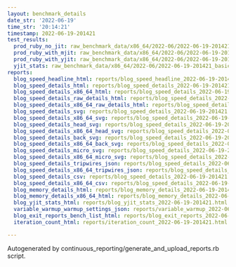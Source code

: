 ```yaml
---
layout: benchmark_details
date_str: '2022-06-19'
time_str: '20:14:21'
timestamp: 2022-06-19-201421
test_results:
  prod_ruby_no_jit: raw_benchmark_data/x86_64/2022-06/2022-06-19-201421_basic_benchmark_prod_ruby_no_jit.json
  prod_ruby_with_mjit: raw_benchmark_data/x86_64/2022-06/2022-06-19-201421_basic_benchmark_prod_ruby_with_mjit.json
  prod_ruby_with_yjit: raw_benchmark_data/x86_64/2022-06/2022-06-19-201421_basic_benchmark_prod_ruby_with_yjit.json
  yjit_stats: raw_benchmark_data/x86_64/2022-06/2022-06-19-201421_basic_benchmark_yjit_stats.json
reports:
  blog_speed_headline_html: reports/blog_speed_headline_2022-06-19-201421.html
  blog_speed_details_html: reports/blog_speed_details_2022-06-19-201421.html
  blog_speed_details_x86_64_html: reports/blog_speed_details_2022-06-19-201421.x86_64.html
  blog_speed_details_raw_details_html: reports/blog_speed_details_2022-06-19-201421.raw_details.html
  blog_speed_details_x86_64_raw_details_html: reports/blog_speed_details_2022-06-19-201421.x86_64.raw_details.html
  blog_speed_details_svg: reports/blog_speed_details_2022-06-19-201421.svg
  blog_speed_details_x86_64_svg: reports/blog_speed_details_2022-06-19-201421.x86_64.svg
  blog_speed_details_head_svg: reports/blog_speed_details_2022-06-19-201421.head.svg
  blog_speed_details_x86_64_head_svg: reports/blog_speed_details_2022-06-19-201421.x86_64.head.svg
  blog_speed_details_back_svg: reports/blog_speed_details_2022-06-19-201421.back.svg
  blog_speed_details_x86_64_back_svg: reports/blog_speed_details_2022-06-19-201421.x86_64.back.svg
  blog_speed_details_micro_svg: reports/blog_speed_details_2022-06-19-201421.micro.svg
  blog_speed_details_x86_64_micro_svg: reports/blog_speed_details_2022-06-19-201421.x86_64.micro.svg
  blog_speed_details_tripwires_json: reports/blog_speed_details_2022-06-19-201421.tripwires.json
  blog_speed_details_x86_64_tripwires_json: reports/blog_speed_details_2022-06-19-201421.x86_64.tripwires.json
  blog_speed_details_csv: reports/blog_speed_details_2022-06-19-201421.csv
  blog_speed_details_x86_64_csv: reports/blog_speed_details_2022-06-19-201421.x86_64.csv
  blog_memory_details_html: reports/blog_memory_details_2022-06-19-201421.html
  blog_memory_details_x86_64_html: reports/blog_memory_details_2022-06-19-201421.x86_64.html
  blog_yjit_stats_html: reports/blog_yjit_stats_2022-06-19-201421.html
  variable_warmup_warmup_settings_json: reports/variable_warmup_2022-06-19-201421.warmup_settings.json
  blog_exit_reports_bench_list_html: reports/blog_exit_reports_2022-06-19-201421.bench_list.html
  iteration_count_html: reports/iteration_count_2022-06-19-201421.html

---
```

Autogenerated by continuous_reporting/generate_and_upload_reports.rb script.
